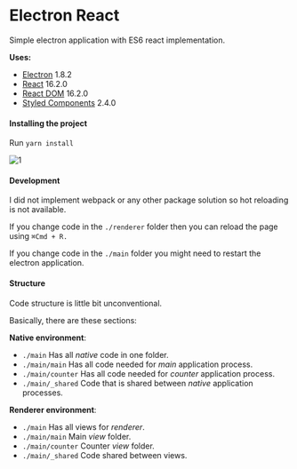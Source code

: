 # Electron React

Simple electron application with ES6 react implementation.

__Uses:__

* [Electron](https://github.com/electron/electron) 1.8.2
* [React](https://github.com/facebook/react) 16.2.0
* [React DOM](https://github.com/facebook/react/tree/master/packages/react-dom) 16.2.0
* [Styled Components](https://github.com/styled-components/styled-components) 2.4.0

#### Installing the project

Run
 ```yarn install```
 
![1](https://github.com/developer239/electron-react/blob/master/preview.gif?raw=true)
 
#### Development
 
 I did not implement webpack or any other package solution so hot reloading is not available.
 
 If you change code in the `./renderer` folder then you can reload the page using `⌘Cmd + R.`
 
 If you change code in the `./main` folder you might need to restart the electron application.
 
#### Structure

Code structure is little bit unconventional.

Basically, there are these sections:

__Native environment__:

- `./main` Has all _native_ code in one folder.
- `./main/main` Has all code needed for _main_ application process.
- `./main/counter` Has all code needed for _counter_ application process.
- `./main/_shared` Code that is shared between _native_ application processes.

__Renderer environment__:

- `./main` Has all views for _renderer_.
- `./main/main` Main _view_ folder.
- `./main/counter` Counter _view_ folder.
- `./main/_shared` Code shared between views.
